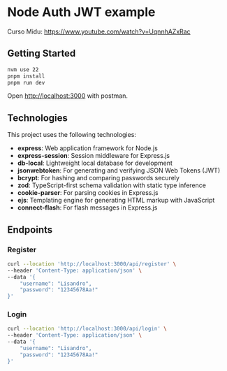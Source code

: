 # Node Auth JWT example

Curso Midu:
<https://www.youtube.com/watch?v=UqnnhAZxRac>

## Getting Started

```bash
nvm use 22
pnpm install
pnpm run dev
```

Open [http://localhost:3000](http://localhost:3000) with postman.

## Technologies

This project uses the following technologies:

- **express**: Web application framework for Node.js
- **express-session**: Session middleware for Express.js
- **db-local**: Lightweight local database for development
- **jsonwebtoken**: For generating and verifying JSON Web Tokens (JWT)
- **bcrypt**: For hashing and comparing passwords securely
- **zod**: TypeScript-first schema validation with static type inference
- **cookie-parser**: For parsing cookies in Express.js
- **ejs**: Templating engine for generating HTML markup with JavaScript
- **connect-flash**: For flash messages in Express.js

## Endpoints

### Register

```bash
curl --location 'http://localhost:3000/api/register' \
--header 'Content-Type: application/json' \
--data '{
    "username": "Lisandro",
    "password": "12345678Aa!"
}'
```

### Login

```bash
curl --location 'http://localhost:3000/api/login' \
--header 'Content-Type: application/json' \
--data '{
    "username": "Lisandro",
    "password": "12345678Aa!"
}'
```
